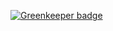 
[![Greenkeeper badge](https://badges.greenkeeper.io/stavroskasidis/Presentation---From-STUPID-to-SOLID.svg)](https://greenkeeper.io/)

